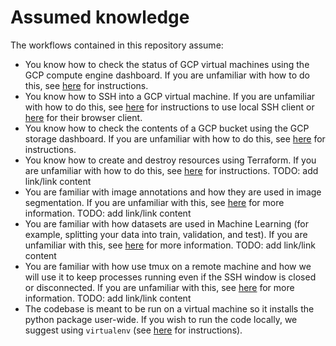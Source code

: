 # Assumed knowledge

The workflows contained in this repository assume:
* You know how to check the status of GCP virtual machines using the GCP compute engine dashboard. If you are unfamiliar with how to do this, see [here](https://cloud.google.com/compute/docs/instances) for instructions. 
* You know how to SSH into a GCP virtual machine. If you are unfamiliar with how to do this, see [here](https://cloud.google.com/compute/docs/instances/connecting-to-instance) for instructions to use local SSH client or [here](https://cloud.google.com/compute/docs/ssh-in-browser) for their browser client.
* You know how to check the contents of a GCP bucket using the GCP storage dashboard. If you are unfamiliar with how to do this, see [here](https://cloud.google.com/storage/docs/listing-objects) for instructions. 
* You know how to create and destroy resources using Terraform. If you are unfamiliar with how to do this, see [here]() for instructions. TODO: add link/link content 
* You are familiar with image annotations and how they are used in image segmentation. If you are unfamiliar with this, see [here]() for more information. TODO: add link/link content 
* You are familiar with how datasets are used in Machine Learning (for example, splitting your data into train, validation, and test). If you are unfamiliar with this, see [here]() for more information. TODO: add link/link content  
* You are familiar with how use tmux on a remote machine and how we will use it to keep processes running even if the SSH window is closed or disconnected. If you are unfamiliar with this, see [here]() for more information. TODO: add link/link content  
* The codebase is meant to be run on a virtual machine so it installs the python package user-wide. If you wish to run the code locally, we suggest using `virtualenv` (see [here](virtual_environment.md) for instructions).
